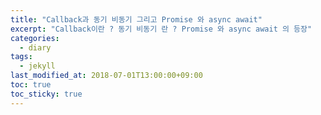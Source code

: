 ```yaml
---
title: "Callback과 동기 비동기 그리고 Promise 와 async await"
excerpt: "Callback이란 ? 동기 비동기 란 ? Promise 와 async await 의 등장"
categories:
  - diary
tags:
  - jekyll
last_modified_at: 2018-07-01T13:00:00+09:00
toc: true
toc_sticky: true
---
```


